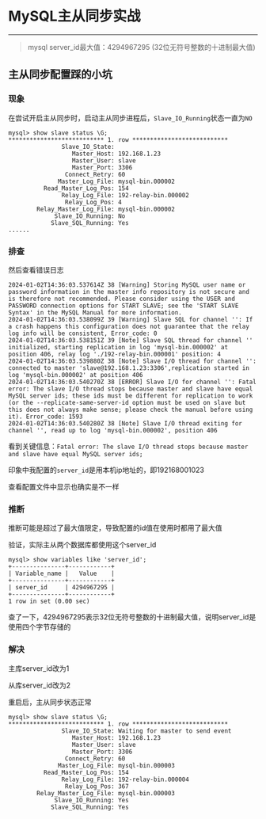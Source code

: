 # MySQL主从同步实战

___

> mysql server_id最大值：4294967295 (32位无符号整数的十进制最大值)

## 主从同步配置踩的小坑

### 现象

在尝试开启主从同步时，启动主从同步进程后，`Slave_IO_Running`状态一直为`NO`

```shell
mysql> show slave status \G;
*************************** 1. row ***************************
               Slave_IO_State:
                  Master_Host: 192.168.1.23
                  Master_User: slave
                  Master_Port: 3306
                Connect_Retry: 60
              Master_Log_File: mysql-bin.000002
          Read_Master_Log_Pos: 154
               Relay_Log_File: 192-relay-bin.000002
                Relay_Log_Pos: 4
        Relay_Master_Log_File: mysql-bin.000002
             Slave_IO_Running: No
            Slave_SQL_Running: Yes
......
```

### 排查

然后查看错误日志

```shell
2024-01-02T14:36:03.537614Z 38 [Warning] Storing MySQL user name or password information in the master info repository is not secure and is therefore not recommended. Please consider using the USER and PASSWORD connection options for START SLAVE; see the 'START SLAVE Syntax' in the MySQL Manual for more information.
2024-01-02T14:36:03.538099Z 39 [Warning] Slave SQL for channel '': If a crash happens this configuration does not guarantee that the relay log info will be consistent, Error_code: 0
2024-01-02T14:36:03.538151Z 39 [Note] Slave SQL thread for channel '' initialized, starting replication in log 'mysql-bin.000002' at position 406, relay log './192-relay-bin.000001' position: 4
2024-01-02T14:36:03.539880Z 38 [Note] Slave I/O thread for channel '': connected to master 'slave@192.168.1.23:3306',replication started in log 'mysql-bin.000002' at position 406
2024-01-02T14:36:03.540270Z 38 [ERROR] Slave I/O for channel '': Fatal error: The slave I/O thread stops because master and slave have equal MySQL server ids; these ids must be different for replication to work (or the --replicate-same-server-id option must be used on slave but this does not always make sense; please check the manual before using it). Error_code: 1593
2024-01-02T14:36:03.540280Z 38 [Note] Slave I/O thread exiting for channel '', read up to log 'mysql-bin.000002', position 406
```

看到关键信息：`Fatal error: The slave I/O thread stops because master and slave have equal MySQL server ids;`

印象中我配置的`server_id`是用本机ip地址的，即192168001023

查看配置文件中显示也确实是不一样

### 推断

推断可能是超过了最大值限定，导致配置的id值在使用时都用了最大值

验证，实际主从两个数据库都使用这个server_id

```shell
mysql> show variables like 'server_id';
+---------------+------------+
| Variable_name |   Value    |
+---------------+------------+
| server_id     | 4294967295 |
+---------------+------------+
1 row in set (0.00 sec)
```

查了一下，4294967295表示32位无符号整数的十进制最大值，说明server_id是使用四个字节存储的

### 解决

主库server_id改为1

从库server_id改为2

重启后，主从同步状态正常

```shell
mysql> show slave status \G;
*************************** 1. row ***************************
               Slave_IO_State: Waiting for master to send event
                  Master_Host: 192.168.1.23
                  Master_User: slave
                  Master_Port: 3306
                Connect_Retry: 60
              Master_Log_File: mysql-bin.000003
          Read_Master_Log_Pos: 154
               Relay_Log_File: 192-relay-bin.000004
                Relay_Log_Pos: 367
        Relay_Master_Log_File: mysql-bin.000003
             Slave_IO_Running: Yes
            Slave_SQL_Running: Yes
```